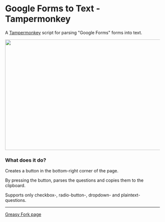 # Google Forms to Text - Tampermonkey

A [Tampermonkey](https://www.tampermonkey.net/) script for parsing "Google Forms" forms into text.

<img src="https://user-images.githubusercontent.com/45824078/233863454-ce4b59b4-a510-48af-b352-a40100e2127e.png" width="640" height="360">

### What does it do?
Creates a button in the bottom-right corner of the page.

By pressing the button, parses the questions and copies them to the clipboard.

Supports only checkbox-, radio-button-, dropdown- and plaintext- questions.

---
[Greasy Fork page](https://greasyfork.org/en/scripts/464708-google-forms-to-text)
